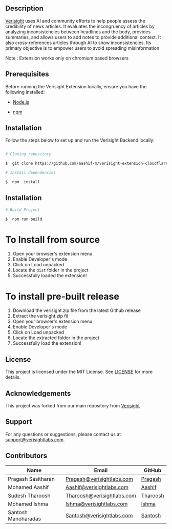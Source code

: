 ## Description

[Verisight](https://verisightlabs.com/) uses AI and community efforts to help people assess the credibility of news articles. It evaluates the incongruency of articles by analyzing inconsistencies between headlines and the body, provides summaries, and allows users to add notes to provide additional context. It also cross-references articles through AI to show inconsistencies. Its primary objective is to empower users to avoid spreading misinformation.

Note : Extension works only on chromium based browsers

## Prerequisites

Before running the Verisight Extension locally, ensure you have the following installed:

- [Node.js](https://nodejs.org/en/download/)

- [npm](https://www.npmjs.com/get-npm)

## Installation

Follow the steps below to set up and run the Verisight Backend locally:

```bash

# Cloning repository

$  git clone https://github.com/aashif-m/verisight-extension-cloudflare.git

# Install dependencies

$  npm  install

```

## Installation

```bash
# Build Project

$  npm run build

```
# To Install from source

1.  Open your browser's extension menu
2.  Enable Developer's mode
3.  Click on Load unpacked
4.  Locate the `dist` folder in the project
5.  Successfully loaded the extension!

# To install pre-built release

1. Download the verisight.zip file from the latest Github release
2. Extract the verisight.zip fil
3. Open your browser's extension menu
4. Enable Developer's mode
5. Click on Load unpacked
6. Locate the extracted folder in the project
7. Successfully load the extension!

## License

This project is licensed under the MIT License. See [LICENSE](https://github.com/aashif-m/verisight-extension-cloudflare/blob/3aa7f71cac7e42f0b1e79cddb5d0b8efa6b61b19/LICENSE) for more details.

## Acknowledgements

This project was forked from our main repository from [Verisight](https://github.com/verisight)

## Support

For any questions or suggestions, please contact us at support@verisightlabs.com.

## Contributors

| Name                | Email                      | GitHub                                        |
| ------------------- | -------------------------- | --------------------------------------------- |
| Pragash Sasitharan  | Pragash@verisightlabs.com  | [Pragash](https://github.com/PPT1001)         |
| Mohamed Aashif      | Aashif@verisightlabs.com   | [Aashif](https://github.com/aashif-m)         |
| Sudesh Tharoosh     | Tharoosh@verisightlabs.com | [Tharoosh](https://github.com/SudeshTharoosh) |
| Mohamed Ishma       | Ishma@verisightlabs.com    | [Ishma](https://github.com/ishmaifan)         |
| Santosh Manoharadas | Santosh@verisightlabs.com  | [Santosh](https://github.com/MS1145)          |
